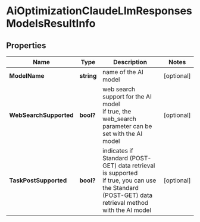 # AiOptimizationClaudeLlmResponsesModelsResultInfo


## Properties

| Name | Type | Description | Notes |
|------------ | ------------- | ------------- | -------------|
**ModelName** | **string** | name of the AI model |[optional]|
**WebSearchSupported** | **bool?** | web search support for the AI model<br>if true, the web_search parameter can be set with the AI model |[optional]|
**TaskPostSupported** | **bool?** | indicates if Standard (POST-GET) data retrieval is supported<br>if true, you can use the Standard (POST-GET) data retrieval method with the AI model |[optional]|